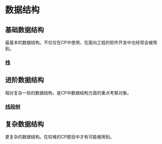 # 数据结构

## 基础数据结构

最基本的数据结构。不仅仅在CP中使用，在面向工程的软件开发中也经常会被用到。

### [栈](./stack/)

## 进阶数据结构

相对复杂一些的数据结构，是CP中数据结构方面的重点考察对象。

### [线段树](./segment-tree/)

## 复杂数据结构

更复杂的数据结构。在较难的CP题目中才有可能被用到。
